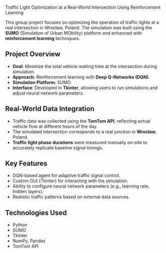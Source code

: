 Traffic Light Optimization at a Real-World Intersection Using Reinforcement Learning

This group project focuses on optimizing the operation of traffic lights at a real intersection in Wrocław, Poland. The simulation was built using the **SUMO** (Simulation of Urban MObility) platform and enhanced with **reinforcement learning** techniques.

## Project Overview

- **Goal**: Minimize the total vehicle waiting time at the intersection during simulation.
- **Approach**: Reinforcement learning with **Deep Q-Networks (DQN)**.
- **Simulation Platform**: SUMO.
- **Interface**: Developed in **Tkinter**, allowing users to run simulations and adjust neural network parameters.

## Real-World Data Integration

- Traffic data was collected using the **TomTom API**, reflecting actual vehicle flow at different hours of the day.
- The simulated intersection corresponds to a real junction in **Wrocław**, Poland.
- **Traffic light phase durations** were measured manually on-site to accurately replicate baseline signal timings.

## Key Features

- DQN-based agent for adaptive traffic signal control.
- Custom GUI (Tkinter) for interacting with the simulation.
- Ability to configure neural network parameters (e.g., learning rate, hidden layers).
- Realistic traffic patterns based on external data sources.

## Technologies Used

- Python
- SUMO
- Tkinter
- NumPy, Pandas
- TomTom API


